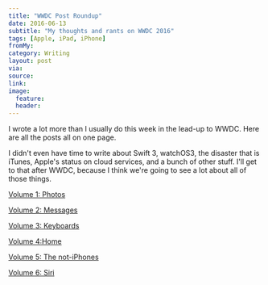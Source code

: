 ```yaml
---
title: "WWDC Post Roundup"
date: 2016-06-13
subtitle: "My thoughts and rants on WWDC 2016"
tags: [Apple, iPad, iPhone]
fromMy: 
category: Writing
layout: post
via: 
source: 
link: 
image:
  feature:
  header:
---
```


I wrote a lot  more than I  usually do this week in the lead-up to WWDC.  Here are all the posts all on one page.

<!-- more -->

I didn't even have time to write about Swift 3, watchOS3, the disaster that is iTunes, Apple's status on cloud services, and a bunch of other stuff. I'll get to that after WWDC, because I think we're going to see a lot about all of those things.

[Volume 1: Photos](http://www.cocktailsandcoffee.com/writing/wwdc-week-of-wants-vol-1/)

[Volume 2: Messages](http://www.cocktailsandcoffee.com/writing/wwdc-week-of-wants-vol-2/)

[Volume 3: Keyboards](http://cocktailsandcoffee.com/writing/wwdc-week-of-wants-vol-3/)

[Volume 4:Home](http://www.cocktailsandcoffee.com/writing/wwdc-week-of-wants-vol-4/)

[Volume 5: The not-iPhones](http://www.cocktailsandcoffee.com/writing/wwdc-week-of-wants-vol-5/)

[Volume 6: Siri](http://www.cocktailsandcoffee.com/writing/wwdc-week-of-wants-vol-6/)

